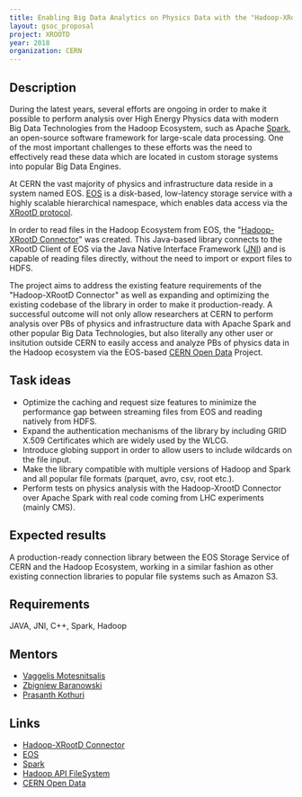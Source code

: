 ```yaml
---
title: Enabling Big Data Analytics on Physics Data with the "Hadoop-XRootD Connector" Library
layout: gsoc_proposal
project: XROOTD
year: 2018
organization: CERN
---
```


## Description
During the latest years, several efforts are ongoing in order to make it possible to perform analysis over High Energy Physics data with modern Big Data Technologies from the Hadoop Ecosystem, such as Apache [Spark](https://spark.apache.org/), an open-source software framework for large-scale data processing. One of the most important challenges to these efforts was the need to effectively read these data which are located in custom storage systems into popular Big Data Engines.

At CERN the vast majority of physics and infrastructure data reside in a system named EOS. [EOS](https://eos.web.cern.ch/) is a disk-based, low-latency storage service with a highly scalable hierarchical namespace, which enables data access via the [XRootD protocol](http://xrootd.org/).

In order to read files in the Hadoop Ecosystem from EOS, the "[Hadoop-XRootD Connector](https://github.com/cerndb/hadoop-xrootd)" was created. This Java-based library connects to the XRootD Client of EOS via the Java Native Interface Framework ([JNI](https://docs.oracle.com/javase/7/docs/technotes/guides/jni/spec/jniTOC.html)) and is capable of reading files directly, without the need to import or export files to HDFS.

The project aims to address the existing feature requirements of the "Hadoop-XRootD Connector" as well as expanding and optimizing the existing codebase of the library in order to make it production-ready. A successful outcome will not only allow researchers at CERN to perform analysis over PBs of physics and infrastructure data with Apache Spark and other popular Big Data Technologies, but also literally any other user or insitution outside CERN to easily access and analyze PBs of physics data in the Hadoop ecosystem via the EOS-based [CERN Open Data](http://opendata.cern.ch/) Project.

## Task ideas
 * Optimize the caching and request size features to minimize the performance gap between streaming files from EOS and reading natively from HDFS.
 * Expand the authentication mechanisms of the library by including GRID X.509 Certificates which are widely used by the WLCG.
 * Introduce globing support in order to allow users to include wildcards on the file input.
 * Make the library compatible with multiple versions of Hadoop and Spark and all popular file formats (parquet, avro, csv, root etc.).
 * Perform tests on physics analysis with the Hadoop-XrootD Connector over Apache Spark with real code coming from LHC experiments (mainly CMS).

## Expected results
A production-ready connection library between the EOS Storage Service of CERN and the Hadoop Ecosystem, working in a similar fashion as other existing connection libraries to popular file systems such as Amazon S3.

## Requirements
JAVA, JNI, C++, Spark, Hadoop

## Mentors
  * [Vaggelis Motesnitsalis](mailto:vaggelis.motesnitsalis@cern.ch)
  * [Zbigniew Baranowski](mailto:zbigniew.baranowski@cern.ch)
  * [Prasanth Kothuri](mailto:prasanth.kothuri@cern.ch)
  
## Links
  * [Hadoop-XRootD Connector](https://github.com/cerndb/hadoop-xrootd)
  * [EOS](https://eos.web.cern.ch/)
  * [Spark](http://spark.apache.org)
  * [Hadoop API FileSystem](https://hadoop.apache.org/docs/r2.8.2/api/org/apache/hadoop/fs/FileSystem.html)
  * [CERN Open Data](http://opendata.cern.ch/)
